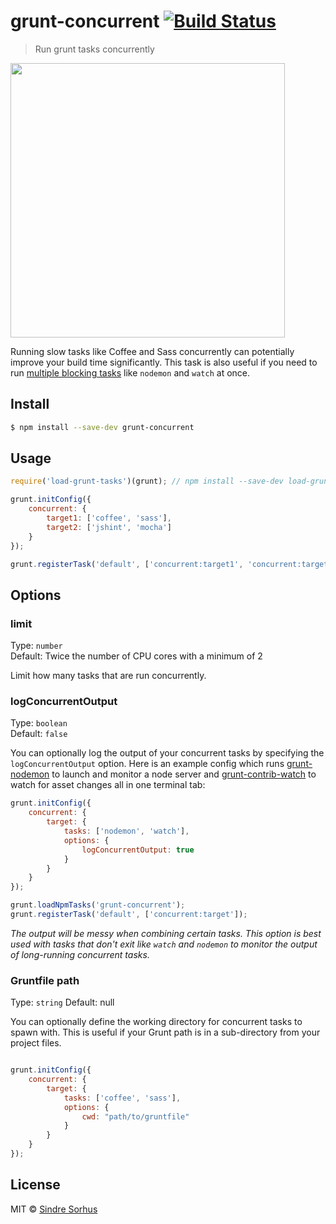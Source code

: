 # grunt-concurrent [![Build Status](https://travis-ci.org/sindresorhus/grunt-concurrent.svg?branch=master)](https://travis-ci.org/sindresorhus/grunt-concurrent)

> Run grunt tasks concurrently

<img src="screenshot.png" width="439">

Running slow tasks like Coffee and Sass concurrently can potentially improve your build time significantly. This task is also useful if you need to run [multiple blocking tasks](#logconcurrentoutput) like `nodemon` and `watch` at once.


## Install

```sh
$ npm install --save-dev grunt-concurrent
```


## Usage

```js
require('load-grunt-tasks')(grunt); // npm install --save-dev load-grunt-tasks

grunt.initConfig({
	concurrent: {
		target1: ['coffee', 'sass'],
		target2: ['jshint', 'mocha']
	}
});

grunt.registerTask('default', ['concurrent:target1', 'concurrent:target2']);
```


## Options

### limit

Type: `number`  
Default: Twice the number of CPU cores with a minimum of 2

Limit how many tasks that are run concurrently.

### logConcurrentOutput

Type: `boolean`  
Default: `false`

You can optionally log the output of your concurrent tasks by specifying the `logConcurrentOutput` option. Here is an example config which runs [grunt-nodemon](https://github.com/ChrisWren/grunt-nodemon) to launch and monitor a node server and [grunt-contrib-watch](https://github.com/gruntjs/grunt-contrib-watch) to watch for asset changes all in one terminal tab:

```js
grunt.initConfig({
	concurrent: {
		target: {
			tasks: ['nodemon', 'watch'],
			options: {
				logConcurrentOutput: true
			}
		}
	}
});

grunt.loadNpmTasks('grunt-concurrent');
grunt.registerTask('default', ['concurrent:target']);
```

*The output will be messy when combining certain tasks. This option is best used with tasks that don't exit like `watch` and `nodemon` to monitor the output of long-running concurrent tasks.*

### Gruntfile path

Type: `string`
Default: null

You can optionally define the working directory for concurrent tasks to spawn with.  This is useful if your Grunt path is in a sub-directory from your project files.

```js

grunt.initConfig({
	concurrent: {
		target: {
			tasks: ['coffee', 'sass'],
			options: {
				cwd: "path/to/gruntfile"
			}
		}
	}
});
```

## License

MIT © [Sindre Sorhus](http://sindresorhus.com)
